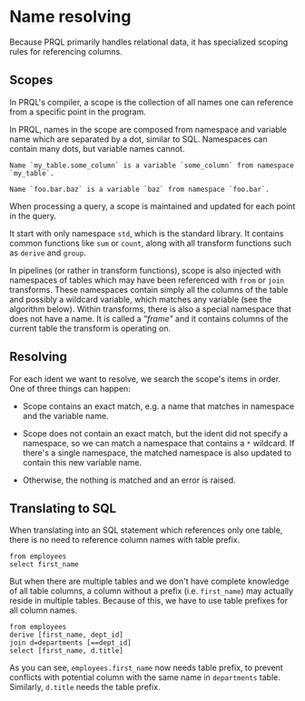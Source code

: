 # Name resolving

Because PRQL primarily handles relational data, it has specialized scoping rules
for referencing columns.

## Scopes

In PRQL's compiler, a scope is the collection of all names one can reference
from a specific point in the program.

In PRQL, names in the scope are composed from namespace and variable name which
are separated by a dot, similar to SQL. Namespaces can contain many dots, but
variable names cannot.

```admonish example
Name `my_table.some_column` is a variable `some_column` from namespace `my_table`.

Name `foo.bar.baz` is a variable `baz` from namespace `foo.bar`.
```

When processing a query, a scope is maintained and updated for each point in the
query.

It start with only namespace `std`, which is the standard library. It contains
common functions like `sum` or `count`, along with all transform functions such
as `derive` and `group`.

In pipelines (or rather in transform functions), scope is also injected with
namespaces of tables which may have been referenced with `from` or `join`
transforms. These namespaces contain simply all the columns of the table and
possibly a wildcard variable, which matches any variable (see the algorithm
below). Within transforms, there is also a special namespace that does not have
a name. It is called a _"frame"_ and it contains columns of the current table
the transform is operating on.

## Resolving

For each ident we want to resolve, we search the scope's items in order. One of
three things can happen:

- Scope contains an exact match, e.g. a name that matches in namespace and the
  variable name.

- Scope does not contain an exact match, but the ident did not specify a
  namespace, so we can match a namespace that contains a `*` wildcard. If
  there's a single namespace, the matched namespace is also updated to contain
  this new variable name.

- Otherwise, the nothing is matched and an error is raised.

## Translating to SQL

When translating into an SQL statement which references only one table, there is
no need to reference column names with table prefix.

```prql
from employees
select first_name
```

But when there are multiple tables and we don't have complete knowledge of all
table columns, a column without a prefix (i.e. `first_name`) may actually reside
in multiple tables. Because of this, we have to use table prefixes for all
column names.

```prql
from employees
derive [first_name, dept_id]
join d=departments [==dept_id]
select [first_name, d.title]
```

As you can see, `employees.first_name` now needs table prefix, to prevent
conflicts with potential column with the same name in `departments` table.
Similarly, `d.title` needs the table prefix.
